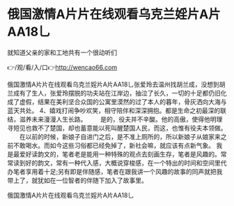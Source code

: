 # 俄国激情A片片在线观看乌克兰婬片A片AA18乚
就知道父亲的家和工地共有一个很动听们

👉/观/看/入/口👉http://wencao66.com

俄国激情A片片在线观看乌克兰婬片A片AA18乚张爱玲去温州找胡兰成，没想到胡兰成有了生人，张爱玲摆脱的功夫站在江岸边，抽泣了长久，一切的十足都仍旧化成了虚假，结果在美利坚合众国的公寓里漠然的过了本人的暮年，骨灰洒向大海与蓝天共处。
	4、嬉戏打闹争吵欢笑，相守陪伴和深深拥抱。都是生命之初最深的联结，滋养未来漫漫人生长路。
　　是的，役夫并不辛酸。他的高傲，使得他明理寻短见也救不了楚国，却也蓄意能以死叫醒楚国人民，而这，也惟有役夫本领做。
　　在以前的时候，新娘子自进门之后，是不准上厕所的，所以新娘子从娘家来之前不敢喝水。而如今这些习俗都已经免掉了，新社会嘛，就应该有点新气象。
我是最爱好读韵文的，笔者老是能用一种特殊的观点去刻画生存，笔者是风趣的。常常读到好的韵文，常有一种代入感，大概说穿梭感，在一个特出的时间和空间里代办笔者享用着十足;另有即是伴随感，笔者在跟我讲一个风趣的故事的同声就把我带上了，就犹如在一位智者的伴随下加入了故事里。

俄国激情A片片在线观看乌克兰婬片A片AA18乚

